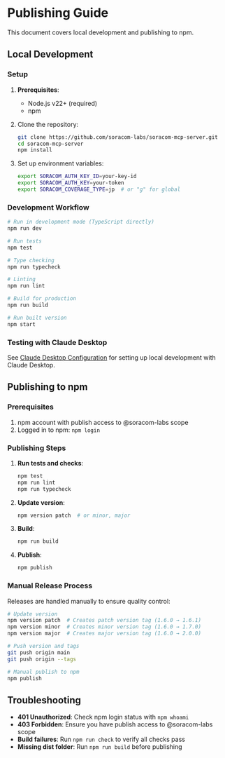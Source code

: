 # Publishing Guide

This document covers local development and publishing to npm.

## Local Development

### Setup

1. **Prerequisites**:
   - Node.js v22+ (required)
   - npm

2. Clone the repository:

   ```bash
   git clone https://github.com/soracom-labs/soracom-mcp-server.git
   cd soracom-mcp-server
   npm install
   ```

3. Set up environment variables:
   ```bash
   export SORACOM_AUTH_KEY_ID=your-key-id
   export SORACOM_AUTH_KEY=your-token
   export SORACOM_COVERAGE_TYPE=jp  # or "g" for global
   ```

### Development Workflow

```bash
# Run in development mode (TypeScript directly)
npm run dev

# Run tests
npm test

# Type checking
npm run typecheck

# Linting
npm run lint

# Build for production
npm run build

# Run built version
npm start
```

### Testing with Claude Desktop

See [Claude Desktop Configuration](./claude-desktop-config.md) for setting up local development with Claude Desktop.

## Publishing to npm

### Prerequisites

1. npm account with publish access to @soracom-labs scope
2. Logged in to npm: `npm login`

### Publishing Steps

1. **Run tests and checks**:

   ```bash
   npm test
   npm run lint
   npm run typecheck
   ```

2. **Update version**:

   ```bash
   npm version patch  # or minor, major
   ```

3. **Build**:

   ```bash
   npm run build
   ```

4. **Publish**:
   ```bash
   npm publish
   ```

### Manual Release Process

Releases are handled manually to ensure quality control:

```bash
# Update version
npm version patch  # Creates patch version tag (1.6.0 → 1.6.1)
npm version minor  # Creates minor version tag (1.6.0 → 1.7.0)
npm version major  # Creates major version tag (1.6.0 → 2.0.0)

# Push version and tags
git push origin main
git push origin --tags

# Manual publish to npm
npm publish
```

## Troubleshooting

- **401 Unauthorized**: Check npm login status with `npm whoami`
- **403 Forbidden**: Ensure you have publish access to @soracom-labs scope
- **Build failures**: Run `npm run check` to verify all checks pass
- **Missing dist folder**: Run `npm run build` before publishing
